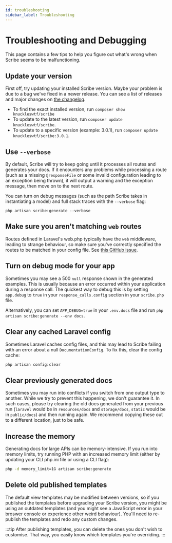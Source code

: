 ```yaml
---
id: troubleshooting
sidebar_label: Troubleshooting
---
```


# Troubleshooting and Debugging
This page contains a few tips to help you figure out what's wrong when Scribe seems to be malfunctioning.

## Update your version
First off, try updating your installed Scribe version. Maybe your problem is due to a bug we've fixed in a newer release. You can see a list of releases and major changes on [the changelog](https://github.com/knuckleswtf/scribe/blob/master/CHANGELOG.md).
- To find the exact installed version, run `composer show knuckleswtf/scribe`
- To update to the latest version, run `composer update knuckleswtf/scribe`.
- To update to a specific version (example: 3.0.1), run `composer update knuckleswtf/scribe:3.0.1`.

## Use `--verbose`
By default, Scribe will try to keep going until it processes all routes and generates your docs. If it encounters any problems while processing a route (such as a missing `@responseFile` or some invalid configuration leading to an exception being thrown), it will output a warning and the exception message, then move on to the next route.

You can turn on debug messages (such as the path Scribe takes in instantiating a model) and full stack traces with the `--verbose` flag:

```shell
php artisan scribe:generate --verbose
```

## Make sure you aren't matching `web` routes
Routes defined in Laravel's web.php typically have the `web` middleware, leading to strange behaviour, so make sure you've correctly specified the routes to be matched in your config file. See [this GitHub issue](https://github.com/knuckleswtf/scribe/issues/47).

## Turn on debug mode for your app
Sometimes you may see a 500 `null` response shown in the generated examples. This is usually because an error occurred within your application during a response call. The quickest way to debug this is by setting `app.debug` to `true` in your `response_calls.config` section in your `scribe.php` file.

Alternatively, you can set `APP_DEBUG=true` in your `.env.docs` file and run `php artisan scribe:generate --env docs`.

## Clear any cached Laravel config
Sometimes Laravel caches config files, and this may lead to Scribe failing with an error about a null `DocumentationConfig`. To fix this, clear the config cache:

```bash
php artisan config:clear
```

## Clear previously generated docs
Sometimes you may run into conflicts if you switch from one output type to another. While we try to prevent this happening, we don't guarantee it. In such cases, please try clearing the old docs generated from your previous run (`laravel` would be in `resources/docs` and `storage/docs`, `static` would be in `public/docs`) and then running again. We recommend copying these out to a different location, just to be safe.

## Increase the memory
Generating docs for large APIs can be memory-intensive. If you run into memory limits, try running PHP with an increased memory limit (either by updating your CLI php.ini file or using a CLI flag):

```bash
php -d memory_limit=1G artisan scribe:generate
```

## Delete old published templates
The default view templates may be modified between versions, so if you published the templates before upgrading your Scribe version, you might be using an outdated templates (and you might see a JavaScript error in your broswer console or experience other weird behaviour). You'll need to re-publish the templates and redo any custom changes.

:::tip
After publishing templates, you can delete the ones you don't wish to customise. That way, you easily know which templates you're overriding.
:::

